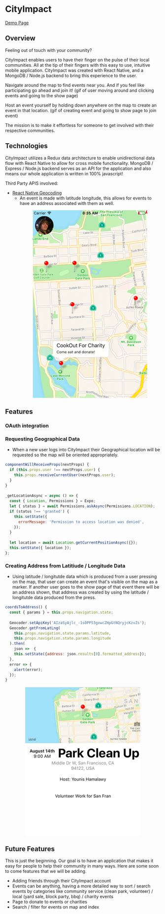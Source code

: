 # CityImpact
[Demo Page](https://jonathanlofton.github.io/CityImpactDemo/)

## Overview

Feeling out of touch with your community?

CityImpact enables users to have their finger on the pulse of their local communities. All at the tip of their fingers with this easy to use, intuitive mobile application. CityImpact was created with React Native, and a MongoDB / Node.js backend to bring this experience to the user.

Navigate around the map to find events near you. And if you feel like participating go ahead and join it!
(gif of user moving around and clicking events and going to the show page)

Host an event yourself by holding down anywhere on the map to create an event in that location.
(gif of creating event and going to show page to join event)

The mission is to make it effortless for someone to get involved with their respective communities.

## Technologies
  CityImpact utilizes a Redux data architecture to enable unidirectional data flow with React Native to allow for cross mobile functionality. MongoDB / Express / Node.js backend serves as an API for the application and also means our whole application is written in 100% javascript!

  Third Party APIS involved:

   + [React Native Geocoding](https://developers.google.com/maps/documentation/javascript/geocoding)
      - An event is made with latitude longitude, this allows for events to have an address associated with them as well.
    <p align="center">
    <img src="./docs/Mapview.png">
    </p>

## Features
  ### OAuth integration

  ### Requesting Geographical Data
  + When a new user logs into CityImpact their Geographical location will be requested so the map will be oriented appropriately.

  ``` javascript
  componentWillReceiveProps(nextProps) {
    if (this.props.user !== nextProps.user) {
      this.props.receiveCurrentUser(nextProps.user);
    }
  }

  _getLocationAsync = async () => {
    const { Location, Permissions } = Expo;
    let { status } = await Permissions.askAsync(Permissions.LOCATION);
    if (status !== 'granted') {
      this.setState({
        errorMessage: 'Permission to access location was denied',
      });
    }

    let location = await Location.getCurrentPositionAsync({});
    this.setState({ location });
  };
  ```

  ### Creating Address from Latitiude / Longitude Data
  + Using latitude / longitutde data which is produced from a user pressing on the map, that user can create an event that's visible on the map as a marker. If another user goes to the show page of that event there will be an address shown, that address was created by using the latitude / longitutde data produced from the press.

  ``` javascript
  coordsToAddress() {
    const { params } = this.props.navigation.state;

    Geocoder.setApiKey('AIzaSyAjlc_-1s0PP53gxwcZHpGtNQryjcKzvZs');
    Geocoder.getFromLatLng(
      this.props.navigation.state.params.latitude,
      this.props.navigation.state.params.longitude
    ).then(
      json =>  {
      this.setState({address: json.results[0].formatted_address});
    },
    error => {
      alert(error);
    });
  }
```

 <p align="center">
 <img src="./docs/Eventshow.png">
 </p>

## Future Features
  This is just the beginning. Our goal is to have an application that makes it easy for people to help their community in many ways. Here are some soon to come features that we will be adding.

  + Adding friends through their CityImpact account
  + Events can be anything, having a more detailed way to sort / search events by categories like community service (clean park, volunteer) / local (yard sale, block party, bbq) / charity events
  + Page to donate to events or charities
  + Search / filter for events on map and index
